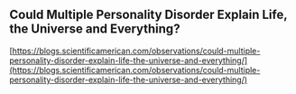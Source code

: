 ## Could Multiple Personality Disorder Explain Life, the Universe and Everything?
  
  [https://blogs.scientificamerican.com/observations/could-multiple-personality-disorder-explain-life-the-universe-and-everything/](https://blogs.scientificamerican.com/observations/could-multiple-personality-disorder-explain-life-the-universe-and-everything/)